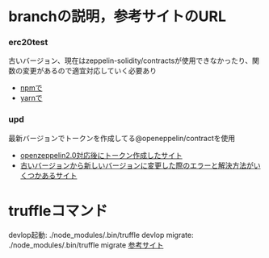 # branchの説明，参考サイトのURL
### erc20test  
古いバージョン、現在はzeppelin-solidity/contractsが使用できなかったり、関数の変更があるので適宜対応していく必要あり  
- [npmで](https://qiita.com/kyrieleison/items/a5c049097c165cd792bf)  
- [yarnで](https://qiita.com/amachino/items/8cf609f6345959ffc450)
### upd  
最新バージョンでトークンを作成してる@openeppelin/contractを使用
- [openzeppelin2.0対応後にトークン作成したサイト](https://qiita.com/sinsinpurin/items/e95f7e167b3116d29c68)
- [古いバージョンから新しいバージョンに変更した際のエラーと解決方法がいくつかあるサイト](https://qiita.com/yanyansk/items/eb4f71a16302c321e16d)

# truffleコマンド
devlop起動: ./node_modules/.bin/truffle devlop
migrate: ./node_modules/.bin/truffle migrate
[参考サイト](https://stackoverflow.com/questions/38148521/truffle-command-not-found-after-installation)

